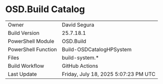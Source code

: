 ﻿# OSD.Build Catalog

| | |
|-|-|
| Owner | David Segura |
| Build Version | 25.7.18.1 |
| PowerShell Module | OSD.Build |
| PowerShell Function | Build-OSDCatalogHPSystem |
| Files | build-system.* |
| Build Workflow | GitHub Actions |
| Last Update | Friday, July 18, 2025 5:07:23 PM UTC |
